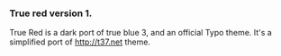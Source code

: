 ### True red version 1.

True Red is a dark port of true blue 3, and an official Typo theme. It's a simplified port of http://t37.net theme.
